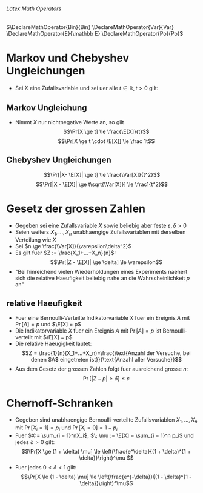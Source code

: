 ###### Latex Math Operators
$\DeclareMathOperator{Bin}{Bin} \DeclareMathOperator{Var}{Var} \DeclareMathOperator{E}{\mathbb E} \DeclareMathOperator{Po}{Po}$
# Markov und Chebyshev Ungleichungen
- Sei $X$ eine Zufallsvariable und sei uer alle $t \in \mathbb R, t > 0$ gilt:
## Markov Ungleichung
- Nimmt $X$ nur nichtnegative Werte an, so gilt
$$\Pr[X \ge t] \le \frac{\E[X]}{t}$$
$$\Pr[X \ge t \cdot \E[X]] \le \frac 1t$$
## Chebyshev Ungleichungen
$$\Pr[|X- \E[X]| \ge t] \le \frac{\Var[X]}{t^2}$$
$$\Pr[|X - \E[X]| \ge t\sqrt{\Var[X]}] \le \frac1{t^2}$$
# Gesetz der grossen Zahlen
- Gegeben sei eine Zufallsvariable $X$ sowie beliebig aber feste $\varepsilon, \delta > 0$
- Seien weiters $X_1,...,X_n$ unabhaengige Zufallsvariablen mit derselben Verteilung wie $X$
- Sei $n \ge \frac{\Var[X]}{\varepsilon\delta^2}$ 
- Es gilt fuer $Z := \frac{X_1+...+X_n}{n}$:
$$\Pr[|Z - \E[X]| \ge \delta] \le \varepsilon$$
- "Bei hinreichend vielen Wiederholdungen eines Experiments naehert sich die relative Haeufigkeit beliebig nahe an die Wahrscheinlichkeit $p$ an"
## relative Haeufigkeit
- Fuer eine Bernoulli-Verteilte Indikatorvariable $X$ fuer ein Ereignis $A$ mit $\Pr[A] = p$ und $\E[X] = p$ 
- Die Indikatorvariable $X$ fuer ein Ereignis $A$ mit $\Pr[A] = p$ ist Bernoulli-verteilt mit $\E[X] = p$ 
- Die relative Haeugigkeit lautet:
$$Z = \frac{1}{n}(X_1+...+X_n)=\frac{\text{Anzahl der Versuche, bei denen $A$ eingetreten ist}}{\text{Anzahl aller Versuche}}$$
- Aus dem Gesetz der grossen Zahlen folgt fuer ausreichend grosse $n$: 
$$\Pr[|Z-p|\ge \delta] \le \varepsilon$$
# Chernoff-Schranken
- Gegeben sind unabhaengige Bernoulli-verteilte Zufallsvariablen $X_1,...,X_n$  mit $\Pr[X_i = 1] = p_i$ und $\Pr[X_i = 0] = 1-p_i$ 
- Fuer $X:= \sum_{i = 1}^nX_i$, $\; \mu := \E[X] = \sum_{i = 1}^n p_i$ und jedes $\delta > 0$ gilt: 
$$\Pr[X \ge (1  + \delta) \mu] \le \left(\frac{e^\delta}{(1 + \delta)^{1 + \delta}}\right)^\mu $$
- Fuer jedes $0 \lt \delta \lt 1$ gilt:
$$\Pr[X \le (1 - \delta) \mu] \le \left(\frac{e^{-\delta}}{(1 - \delta)^{1 - \delta}}\right)^\mu$$